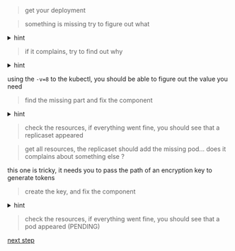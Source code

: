> get your deployment

> something is missing try to figure out what

<details>
  <summary>hint</summary> 

   kube-api is just the gate, kube-controller-manager is the brain that does all the job

   start kube-controller-manager

</details>

> if it complains, try to find out why 

<details>
  <summary>hint</summary> 
  it complains it doesn't find the "master", it's the kube-api-server endpoint
</details>

using the `-v=8` to the kubectl, you should be able to figure out the value you need

> find the missing part and fix the component

<details>
  <summary>hint</summary> 

  it should be `kube-controller-manager --master=http://localhost:8080`

</details>

> check the resources, if everything went fine, you should see that a replicaset appeared

> get all resources, the replicaset should add the missing pod... does it complains about something else ? 

this one is tricky, it needs you to pass the path of an encryption key to generate tokens

> create the key, and fix the component

<details>
  <summary>hint</summary> 

  ```
  ssh-keygen -t ecdsa -m pem -f <private_key_path>

  kube-controller-manager --master=http://localhost:8080 --service-account-private-key-file=<private_key_path>
  ```

</details>

> check the resources, if everything went fine, you should see that a pod appeared (PENDING)

[next step](./step02.md)
